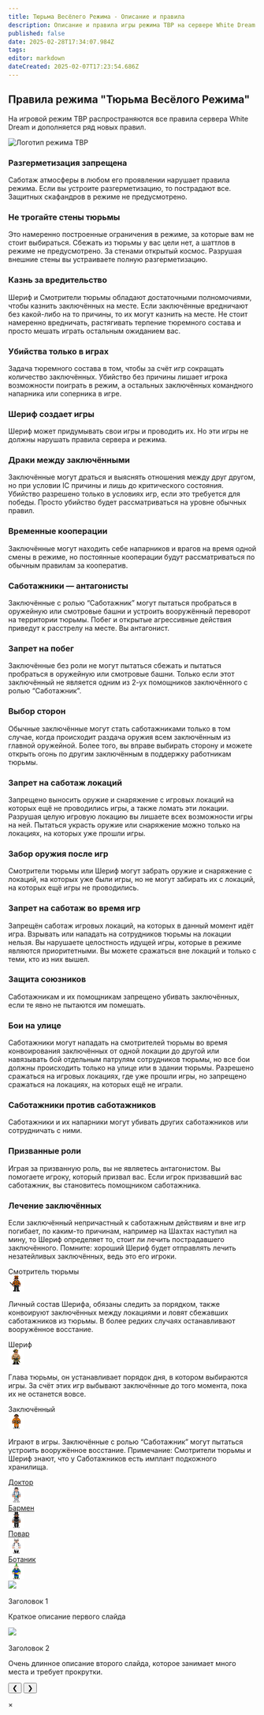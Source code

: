```yaml
---
title: Тюрьма Весёлего Режима - Описание и правила
description: Описание и правила игры режима ТВР на сервере White Dream
published: false
date: 2025-02-28T17:34:07.984Z
tags: 
editor: markdown
dateCreated: 2025-02-07T17:23:54.686Z
---
```


<div class="rules-section">
  <div class="rules-header">
    <div class="rules-text">
      <h2 class="rules-title">Правила режима "Тюрьма Весёлого Режима"</h2>
      <p class="rules-description">
        На игровой режим ТВР распространяются все правила сервера White Dream и дополняется ряд новых правил.
      </p>
    </div>
    <div class="rules-logo">
      <img src="logo.png" alt="Логотип режима ТВР" width="150" height="64">
    </div>
  </div>
  <div class="rules-list">
    <div class="rule-item">
      <div class="rule-icon"><i class="fas fa-rocket"></i></div>
      <div class="rule-content">
        <h3 class="rule-header">Разгерметизация запрещена</h3>
        <p>
          Саботаж атмосферы в любом его проявлении нарушает правила режима. Если вы устроите разгерметизацию, то пострадают все. Защитных скафандров в режиме не предусмотрено.
        </p>
      </div>
    </div>
    <div class="rule-item">
      <div class="rule-icon"><i class="fas fa-brick"></i></div>
      <div class="rule-content">
        <h3 class="rule-header">Не трогайте стены тюрьмы</h3>
        <p>
          Это намеренно построенные ограничения в режиме, за которые вам не стоит выбираться. Сбежать из тюрьмы у вас цели нет, а шаттлов в режиме не предусмотрено. За стенами открытый космос. Разрушая внешние стены вы устраиваете полную разгерметизацию.
        </p>
      </div>
    </div>
    <div class="rule-item">
      <div class="rule-icon"><i class="fas fa-gavel"></i></div>
      <div class="rule-content">
        <h3 class="rule-header">Казнь за вредительство</h3>
        <p>
          Шериф и Смотрители тюрьмы обладают достаточными полномочиями, чтобы казнить заключённых на месте. Если заключённые вредничают без какой-либо на то причины, то их могут казнить на месте. Не стоит намеренно вредничать, растягивать терпение тюремного состава и просто мешать играть остальным ожиданием вас.
        </p>
      </div>
    </div>
    <div class="rule-item">
      <div class="rule-icon"><i class="fas fa-gamepad"></i></div>
      <div class="rule-content">
        <h3 class="rule-header">Убийства только в играх</h3>
        <p>
          Задача тюремного состава в том, чтобы за счёт игр сокращать количество заключённых. Убийство без причины лишает игрока возможности поиграть в режим, а остальных заключённых командного напарника или соперника в игре.
        </p>
      </div>
    </div>
    <div class="rule-item">
      <div class="rule-icon"><i class="fas fa-clipboard-list"></i></div>
      <div class="rule-content">
        <h3 class="rule-header">Шериф создает игры</h3>
        <p>
          Шериф может придумывать свои игры и проводить их. Но эти игры не должны нарушать правила сервера и режима.
        </p>
      </div>
    </div>
    <div class="rule-item">
      <div class="rule-icon"><i class="fas fa-fist-raised"></i></div>
      <div class="rule-content">
        <h3 class="rule-header">Драки между заключёнными</h3>
        <p>
          Заключённые могут драться и выяснять отношения между друг другом, но при условии IC причины и лишь до критического состояния. Убийство разрешено только в условиях игр, если это требуется для победы. Просто убийство будет рассматриваться на уровне обычных правил.
        </p>
      </div>
    </div>
    <div class="rule-item">
      <div class="rule-icon"><i class="fas fa-users"></i></div>
      <div class="rule-content">
        <h3 class="rule-header">Временные кооперации</h3>
        <p>
          Заключённые могут находить себе напарников и врагов на время одной смены в режиме, но постоянные кооперации будут рассматриваться по обычным правилам за кооператив.
        </p>
      </div>
    </div>
    <div class="rule-item">
      <div class="rule-icon"><i class="fas fa-skull"></i></div>
      <div class="rule-content">
        <h3 class="rule-header">Саботажники — антагонисты</h3>
        <p>
          Заключённые с ролью “Саботажник” могут пытаться пробраться в оружейную или смотровые башни и устроить вооружённый переворот на территории тюрьмы. Побег и открытые агрессивные действия приведут к расстрелу на месте. Вы антагонист.
        </p>
      </div>
    </div>
    <div class="rule-item">
      <div class="rule-icon"><i class="fas fa-door-closed"></i></div>
      <div class="rule-content">
        <h3 class="rule-header">Запрет на побег</h3>
        <p>
          Заключённые без роли не могут пытаться сбежать и пытаться пробраться в оружейную или смотровые башни. Только если этот заключённый не является одним из 2-ух помощников заключённого с ролью “Саботажник”.
        </p>
      </div>
    </div>
    <div class="rule-item">
      <div class="rule-icon"><i class="fas fa-arrows-left-right"></i></div>
      <div class="rule-content">
        <h3 class="rule-header">Выбор сторон</h3>
        <p>
          Обычные заключённые могут стать саботажниками только в том случае, когда происходит раздача оружия всем заключённым из главной оружейной. Более того, вы вправе выбирать сторону и можете открыть огонь по другим заключённым в поддержку работникам тюрьмы.
        </p>
      </div>
    </div>
    <div class="rule-item">
      <div class="rule-icon"><i class="fas fa-map-marker-alt"></i></div>
      <div class="rule-content">
        <h3 class="rule-header">Запрет на саботаж локаций</h3>
        <p>
          Запрещено выносить оружие и снаряжение с игровых локаций на которых ещё не проводились игры, а также ломать эти локации. Разрушая целую игровую локацию вы лишаете всех возможности игры на ней. Пытаться украсть оружие или снаряжение можно только на локациях, на которых уже прошли игры.
        </p>
      </div>
    </div>
    <div class="rule-item">
      <div class="rule-icon"><i class="fas fa-gun"></i></div>
      <div class="rule-content">
        <h3 class="rule-header">Забор оружия после игр</h3>
        <p>
          Смотрители тюрьмы или Шериф могут забрать оружие и снаряжение с локаций, на которых уже были игры, но не могут забирать их с локаций, на которых ещё игры не проводились.
        </p>
      </div>
    </div>
    <div class="rule-item">
      <div class="rule-icon"><i class="fas fa-ban"></i></div>
      <div class="rule-content">
        <h3 class="rule-header">Запрет на саботаж во время игр</h3>
        <p>
          Запрещён саботаж игровых локаций, на которых в данный момент идёт игра. Взрывать или нападать на сотрудников тюрьмы на локации нельзя. Вы нарушаете целостность идущей игры, которые в режиме являются приоритетными. Вы можете сражаться вне локаций и только с теми, кто из них вышел.
        </p>
      </div>
    </div>
    <div class="rule-item">
      <div class="rule-icon"><i class="fa-solid fa-shield-halved"></i></div>
      <div class="rule-content">
        <h3 class="rule-header">Защита союзников</h3>
        <p>
          Саботажникам и их помощникам запрещено убивать заключённых, если те явно не пытаются им помешать.
        </p>
      </div>
    </div>
    <div class="rule-item">
      <div class="rule-icon"><i class="fas fa-road"></i></div>
      <div class="rule-content">
        <h3 class="rule-header">Бои на улице</h3>
        <p>
          Саботажники могут нападать на смотрителей тюрьмы во время конвоирования заключённых от одной локации до другой или навязывать бой отдельным патрулям сотрудников тюрьмы, но все бои должны происходить только на улице или в здании тюрьмы. Разрешено сражаться на игровых локациях, где уже прошли игры, но запрещено сражаться на локациях, на которых ещё не играли.
        </p>
      </div>
    </div>
    <div class="rule-item">
      <div class="rule-icon"><i class="fas fa-handshake-slash"></i></div>
      <div class="rule-content">
        <h3 class="rule-header">Саботажники против саботажников</h3>
        <p>
          Саботажники и их напарники могут убивать других саботажников или сотрудничать с ними.
        </p>
      </div>
    </div>
    <div class="rule-item">
      <div class="rule-icon"><i class="fas fa-user-secret"></i></div>
      <div class="rule-content">
        <h3 class="rule-header">Призванные роли</h3>
        <p>
          Играя за призванную роль, вы не являетесь антагонистом. Вы помогаете игроку, который призвал вас. Если игрок призвавший вас саботажник, вы становитесь помощником саботажника.
        </p>
      </div>
    </div>
    <div class="rule-item">
      <div class="rule-icon"><i class="fas fa-heart"></i></div>
      <div class="rule-content">
        <h3 class="rule-header">Лечение заключённых</h3>
        <p>
          Если заключённый непричастный к саботажным действиям и вне игр погибает, по каким-то причинам, например на Шахтах наступил на мину, то Шериф определяет то, стоит ли лечить пострадавшего заключённого. Помните: хороший Шериф будет отправлять лечить незатейливых заключённых, ведь это его игроки.
        </p>
      </div>
    </div>
  </div>
</div>
  <div class="card-container">
  <div class="card">
    <div class="card-header">Смотритель тюрьмы</div>
    <div class="card-body">
      <div class="image-container">
        <img src="/fun-prison/warden32.png">
      </div>
      <div class="text-content">
        <p>Личный состав Шерифа, обязаны следить за порядком, также конвоируют заключённых между локациями и ловят сбежавших саботажников из тюрьмы. В более редких случаях останавливают вооружённое восстание.</p>
      </div>
    </div>
  </div>
  <div class="card">
    <div class="card-header">Шериф</div>
    <div class="card-body">
      <div class="image-container">
        <img src="/fun-prison/sherif32.png">
      </div>
      <div class="text-content">
        <p>Глава тюрьмы, он устанавливает порядок дня, в котором выбираются игры. За счёт этих игр выбывают заключённые до того момента, пока их не останется вовсе.</p>
      </div>
    </div>
  </div>
  <div class="card">
    <div class="card-header">Заключённый</div>
    <div class="card-body">
      <div class="image-container">
        <img src="/fun-prison/prisoner32.png">
      </div>
      <div class="text-content">
        <p>Играют в игры. Заключённые с ролью “Саботажник” могут пытаться устроить вооружённое восстание. Примечание: Смотрители тюрьмы и Шериф знают, что у Саботажников есть имплант подкожного хранилища.</p>
      </div>
    </div>
  </div>
</div>
	<div class="role-grid">
  <a href="#" class="role-link">
    <div class="role-card role-doctor">
      <div class="role-header">Доктор</div>
      <div class="role-body">
        <div class="role-image">
          <img src="/roles/doctor.png" alt="Doctor">
        </div>
      </div>
    </div>
  </a>
  <a href="#" class="role-link">
    <div class="role-card role-bartender">
      <div class="role-header">Бармен</div>
      <div class="role-body">
        <div class="role-image">
          <img src="/roles/barman.png" alt="Bartender">
        </div>
      </div>
    </div>
  </a>
  <a href="#" class="role-link">
    <div class="role-card role-cook">
      <div class="role-header">Повар</div>
      <div class="role-body">
        <div class="role-image">
          <img src="/roles/chef.png" alt="Cook">
        </div>
      </div>
    </div>
  </a>
  <a href="https://wiki.wwdp.ee" class="role-link">
    <div class="role-card role-botanist">
      <div class="role-header">Ботаник</div>
      <div class="role-body">
        <div class="role-image">
          <img src="/roles/botanist.png" alt="Botanist">
        </div>
      </div>
    </div>
  </a>
</div>




<div class="slider-container">
  <div class="slides">
    <div class="slide">
      <img src="https://picsum.photos/1200/800?random=1" class="slide-img">
      <div class="slide-content">
        <p class="slide-title">Заголовок 1</p>
        <p class="slide-description">Краткое описание первого слайда</p>
      </div>
    </div>
    <div class="slide">
      <img src="https://picsum.photos/800/1200?random=2" class="slide-img">
      <div class="slide-content">
        <p class="slide-title">Заголовок 2</p>
        <p class="slide-description">Очень длинное описание второго слайда, которое занимает много места и требует прокрутки.</p>
      </div>
    </div>
  </div>

  <button class="nav-btn prev">&#10094;</button>
  <button class="nav-btn next">&#10095;</button>

  <div class="indicators-container">
    <div class="indicators">
      <div class="indicator active"></div>
      <div class="indicator"></div>
    </div>
  </div>
</div>
<div class="modal" id="imageModal">
  <span class="close-modal">&times;</span>
  <div class="modal-content">
    <img class="modal-img" id="modalImg">
  </div>
</div>